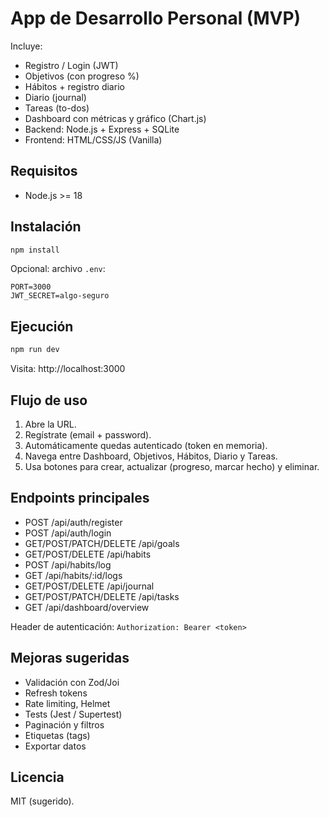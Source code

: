 # App de Desarrollo Personal (MVP)

Incluye:
- Registro / Login (JWT)
- Objetivos (con progreso %)
- Hábitos + registro diario
- Diario (journal)
- Tareas (to-dos)
- Dashboard con métricas y gráfico (Chart.js)
- Backend: Node.js + Express + SQLite
- Frontend: HTML/CSS/JS (Vanilla)

## Requisitos
- Node.js >= 18

## Instalación
```bash
npm install
```

Opcional: archivo `.env`:
```
PORT=3000
JWT_SECRET=algo-seguro
```

## Ejecución
```bash
npm run dev
```
Visita: http://localhost:3000

## Flujo de uso
1. Abre la URL.
2. Regístrate (email + password).
3. Automáticamente quedas autenticado (token en memoria).
4. Navega entre Dashboard, Objetivos, Hábitos, Diario y Tareas.
5. Usa botones para crear, actualizar (progreso, marcar hecho) y eliminar.

## Endpoints principales
- POST /api/auth/register
- POST /api/auth/login
- GET/POST/PATCH/DELETE /api/goals
- GET/POST/DELETE /api/habits
- POST /api/habits/log
- GET /api/habits/:id/logs
- GET/POST/DELETE /api/journal
- GET/POST/PATCH/DELETE /api/tasks
- GET /api/dashboard/overview

Header de autenticación: `Authorization: Bearer <token>`

## Mejoras sugeridas
- Validación con Zod/Joi
- Refresh tokens
- Rate limiting, Helmet
- Tests (Jest / Supertest)
- Paginación y filtros
- Etiquetas (tags)
- Exportar datos

## Licencia
MIT (sugerido).